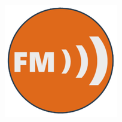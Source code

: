 <!--
template = splash
title = Home
-->


<div class="jumbotron">
	<div class="container">
		<div class="row">
			<div class="col-lg-1 col-lg-offset-1">
				<h1>Create</h1>
			</div>
			<div class="col-lg-1 col-lg-offset-6">
				<h1>Simple</h1>
			</div>
		</div>
	</div>
</div>	
<div class="container">
	<div class="row">
		<div class="col-lg-3 col-lg-offset-4">
			<img src="static/images/logo_blue_orange_circle_transparent.png" height="300px;" style="margin-top:-175px;" />
		</div>
	</div>
</div>